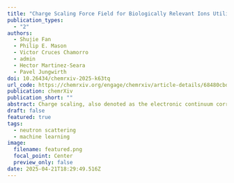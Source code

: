 ```yaml
---
title: "Charge Scaling Force Field for Biologically Relevant Ions Utilizing a Global Optimization Method"
publication_types:
  - "2"
authors:
  - Shujie Fan
  - Philip E. Mason
  - Victor Cruces Chamorro
  - admin
  - Hector Martinez-Seara
  - Pavel Jungwirth
doi: 10.26434/chemrxiv-2025-k63tq
url_code: https://chemrxiv.org/engage/chemrxiv/article-details/68480cbdc1cb1ecda0cfb040
publication: chemrXiv
publication_short: ""
abstract: Charge scaling, also denoted as the electronic continuum correction, has proven to be an efficient method of effectively including electronic polarization in force field molecular dynamics simulations without additional computational costs. However, scaling charges in existing force fields, fitted at least in part to experimental data, leads to inconsistencies such as overscaling. We have, therefore, recently developed a 4-site water model consistent with charge scaling, i.e., possessing the correct low-frequency dielectric constant of 45. Here, we build on top of this water charge scaled models of biologically relevant Li+, Na+, K+, Ca2+, Mg2+ cations and Cl−, Br−, and I−, employing machine learning to streamline and speed-up the parameterization process. On the one hand, we show that the present model outperforms the best existing charge scaled model of aqueous ions. On the other hand, the present work points to a future need for improving consistently and simultaneously the water and ion models within the electronic continuum correction framework.
draft: false
featured: true
tags:
  - neutron scattering
  - machine learning
image:
  filename: featured.png
  focal_point: Center
  preview_only: false
date: 2025-04-21T18:29:49.516Z
---
```



